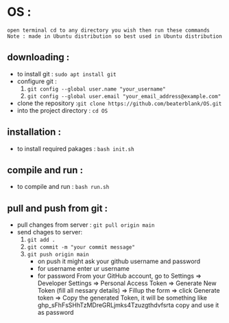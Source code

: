 # OS :
    open terminal cd to any directory you wish then run these commands 
    Note : made in Ubuntu distribution so best used in Ubuntu distribution
## downloading : 
   * to install git : `sudo apt install git` 
   * configure git  : 
        1. `git config --global user.name "your_username"`
        2. `git config --global user.email "your_email_address@example.com"`
   * clone the repository :`git clone https://github.com/beaterblank/OS.git`
   * into the project directory : `cd OS`
## installation : 
   * to install required pakages : `bash init.sh` 
## compile and run : 
   * to compile and run : `bash run.sh` 
## pull and push from  git :
   * pull changes from server : `git pull origin main`
   * send chages to server:
        1. `git add .`
        2. `git commit -m "your commit message"`
        3. `git push origin main`
            * on push it might ask your github username and password 
            * for username enter ur username
            * for password From your GitHub account, go to Settings => Developer Settings => Personal Access Token => Generate New Token (fill all nessary details) => Fillup the form => click Generate token => Copy the generated Token, it will be something like ghp_sFhFsSHhTzMDreGRLjmks4Tzuzgthdvfsrta  copy and use it as password
